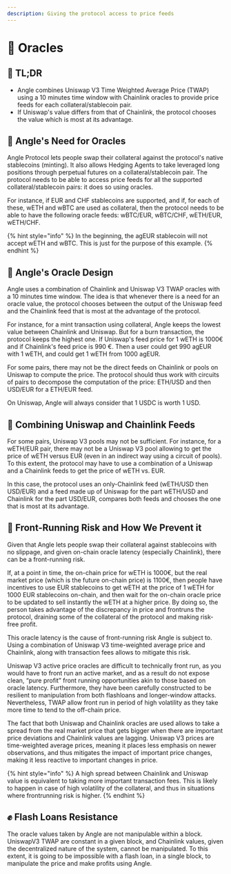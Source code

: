 ```yaml
---
description: Giving the protocol access to price feeds
---
```


# 🔱 Oracles

## 🔎 TL;DR

- Angle combines Uniswap V3 Time Weighted Average Price \(TWAP\) using a 10 minutes time window with Chainlink oracles to provide price feeds for each collateral/stablecoin pair.
- If Uniswap's value differs from that of Chainlink, the protocol chooses the value which is most at its advantage.

## 🔮 Angle's Need for Oracles

Angle Protocol lets people swap their collateral against the protocol's native stablecoins \(minting\). It also allows Hedging Agents to take leveraged long positions through perpetual futures on a collateral/stablecoin pair. The protocol needs to be able to access price feeds for all the supported collateral/stablecoin pairs: it does so using oracles.

For instance, if EUR and CHF stablecoins are supported, and if, for each of these, wETH and wBTC are used as collateral, then the protocol needs to be able to have the following oracle feeds: wBTC/EUR, wBTC/CHF, wETH/EUR, wETH/CHF.

{% hint style="info" %}
In the beginning, the agEUR stablecoin will not accept wETH and wBTC. This is just for the purpose of this example.
{% endhint %}

## 🎨 Angle's Oracle Design

Angle uses a combination of Chainlink and Uniswap V3 TWAP oracles with a 10 minutes time window. The idea is that whenever there is a need for an oracle value, the protocol chooses between the output of the Uniswap feed and the Chainlink feed that is most at the advantage of the protocol.

For instance, for a mint transaction using collateral, Angle keeps the lowest value between Chainlink and Uniswap. But for a burn transaction, the protocol keeps the highest one. If Uniswap's feed price for 1 wETH is 1000€ and if Chainlink's feed price is 990 €. Then a user could get 990 agEUR with 1 wETH, and could get 1 wETH from 1000 agEUR.

For some pairs, there may not be the direct feeds on Chainlink or pools on Uniswap to compute the price. The protocol should thus work with circuits of pairs to decompose the computation of the price: ETH/USD and then USD/EUR for a ETH/EUR feed.

On Uniswap, Angle will always consider that 1 USDC is worth 1 USD.

## 🔀 Combining Uniswap and Chainlink Feeds

For some pairs, Uniswap V3 pools may not be sufficient. For instance, for a wETH/EUR pair, there may not be a Uniswap V3 pool allowing to get the price of wETH versus EUR \(even in an indirect way using a circuit of pools\). To this extent, the protocol may have to use a combination of a Uniswap and a Chainlink feeds to get the price of wETH vs. EUR.

In this case, the protocol uses an only-Chainlink feed \(wETH/USD then USD/EUR\) and a feed made up of Uniswap for the part wETH/USD and Chainlink for the part USD/EUR, compares both feeds and chooses the one that is most at its advantage.

## 🚁 Front-Running Risk and How We Prevent it

Given that Angle lets people swap their collateral against stablecoins with no slippage, and given on-chain oracle latency \(especially Chainlink\), there can be a front-running risk.

If, at a point in time, the on-chain price for wETH is 1000€, but the real market price \(which is the future on-chain price\) is 1100€, then people have incentives to use EUR stablecoins to get wETH at the price of 1 wETH for 1000 EUR stablecoins on-chain, and then wait for the on-chain oracle price to be updated to sell instantly the wETH at a higher price. By doing so, the person takes advantage of the discrepancy in price and frontruns the protocol, draining some of the collateral of the protocol and making risk-free profit.

This oracle latency is the cause of front-running risk Angle is subject to. Using a combination of Uniswap V3 time-weighted average price and Chainlink, along with transaction fees allows to mitigate this risk.

Uniswap V3 active price oracles are difficult to technically front run, as you would have to front run an active market, and as a result do not expose clean, “pure profit” front running opportunities akin to those based on oracle latency. Furthermore, they have been carefully constructed to be resilient to manipulation from both flashloans and longer-window attacks. Nevertheless, TWAP allow front run in period of high volatility as they take more time to tend to the off-chain price.

The fact that both Uniswap and Chainlink oracles are used allows to take a spread from the real market price that gets bigger when there are important price deviations and Chainlink values are lagging. Uniswap V3 prices are time-weighted average prices, meaning it places less emphasis on newer observations, and thus mitigates the impact of important price changes, making it less reactive to important changes in price.

{% hint style="info" %}
A high spread between Chainlink and Uniswap value is equivalent to taking more important transaction fees. This is likely to happen in case of high volatility of the collateral, and thus in situations where frontrunning risk is higher.
{% endhint %}

## ✊ Flash Loans Resistance

The oracle values taken by Angle are not manipulable within a block. UniswapV3 TWAP are constant in a given block, and Chainlink values, given the decentralized nature of the system, cannot be manipulated. To this extent, it is going to be impossible with a flash loan, in a single block, to manipulate the price and make profits using Angle.

